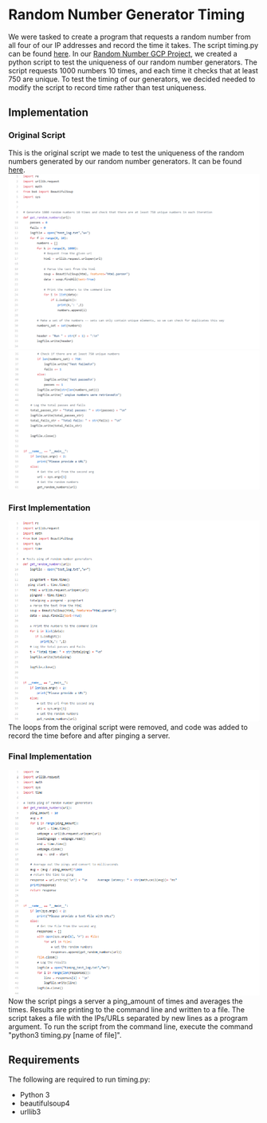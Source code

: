 # Random Number Generator Timing
We were tasked to create a program that requests a random number from all four of our IP addresses and record the time it takes. The script timing.py can be found [here](https://github.com/rsjk/RandomTiming/blob/master/Timing/timing.py). In our [Random Number GCP Project](https://github.com/Andy-Vu-Viz/RandomNumberGen-Servlets), we created a python script to test the uniqueness of our random number generators. The script requests 1000 numbers 10 times, and each time it checks that at least 750 are unique. To test the timing of our generators, we decided needed to modify the script to record time rather than test uniqueness.

## Implementation
### Original Script
This is the original script we made to test the uniqueness of the random numbers generated by our random number generators. It can be found [here](https://github.com/rsjk/RandomNumberGen-Servlets/blob/master/testscript.py).
![](https://github.com/rsjk/RandomTiming/blob/master/Timing/screenshots/original_script.PNG)
![](https://github.com/rsjk/RandomTiming/blob/master/Timing/screenshots/original_script_2.PNG)

### First Implementation
![](https://github.com/rsjk/RandomTiming/blob/master/Timing/screenshots/first_implementation.PNG)
The loops from the original script were removed, and code was added to record the time before and after pinging a server. 

### Final Implementation
![](https://github.com/rsjk/RandomTiming/blob/master/Timing/screenshots/full_implementaion.PNG)
Now the script pings a server a ping_amount of times and averages the times. Results are printing to the command line and written to a file. The script takes a file with the IPs/URLs separated by new lines as a program argument. To run the script from the command line, execute the command "python3 timing.py [name of file]".

## Requirements
The following are required to run timing.py:
* Python 3
* beautifulsoup4
* urllib3
